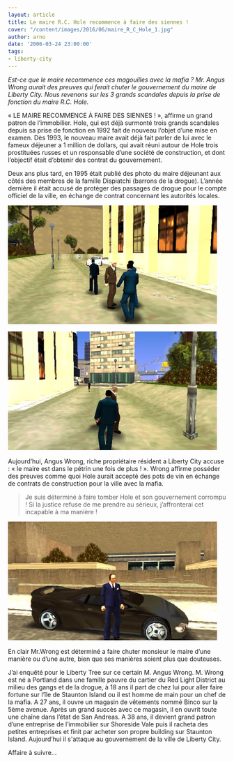 ```yaml
---
layout: article
title: Le maire R.C. Hole recommence à faire des siennes !
cover: "/content/images/2016/06/maire_R_C_Hole_1.jpg"
author: arno
date: '2006-03-24 23:00:00'
tags:
- liberty-city
---
```


_Est-ce que le maire recommence ces magouilles avec la mafia ? Mr. Angus Wrong aurait des preuves qui ferait chuter le gouvernement du maire de Liberty City. Nous revenons sur les 3 grands scandales depuis la prise de fonction du maire R.C. Hole._

« LE MAIRE RECOMMENCE À FAIRE DES SIENNES ! », affirme un grand patron de l’immobilier. Hole, qui est déjà surmonté trois grands scandales depuis sa prise de fonction en 1992 fait de nouveau l’objet d’une mise en examen. Dès 1993, le nouveau maire avait déjà fait parler de lui avec le fameux déjeuner a 1 million de dollars, qui avait réuni autour de Hole trois prostituées russes et un responsable d’une société de construction, et dont l’objectif était d’obtenir des contrat du gouvernement.

Deux ans plus tard, en 1995 était publié des photo du maire déjeunant aux côtés des membres de la famille Dispiatchi (barrons de la drogue). L’année dernière il était accusé de protéger des passages de drogue pour le compte officiel de la ville, en échange de contrat concernant les autorités locales.

![](  /content/images/2005/01/maire_R_C_Hole_3.jpg)

![](  /content/images/2005/01/maire_R_C_Hole_2.jpg)

Aujourd’hui, Angus Wrong, riche propriétaire résident a Liberty City accuse : « le maire est dans le pétrin une fois de plus ! ». Wrong affirme posséder des preuves comme quoi Hole aurait accepté des pots de vin en échange de contrats de construction pour la ville avec la mafia.

> Je suis déterminé à faire tomber Hole et son gouvernement corrompu ! Si la justice refuse de me prendre au sérieux, j’affronterai cet incapable à ma manière !

![](  /content/images/2005/01/M_R_Wrong_1.jpg)

En clair Mr.Wrong est déterminé a faire chuter monsieur le maire d’une manière ou d’une autre, bien que ses manières soient plus que douteuses.

J’ai enquêté pour le Liberty Tree sur ce certain M. Angus Wrong. M. Wrong est né a Portland dans une famille pauvre du cartier du Red Light District au milieu des gangs et de la drogue, à 18 ans il part de chez lui pour aller faire fortune sur l’île de Staunton Island ou il est homme de main pour un chef de la mafia. A 27 ans, il ouvre un magasin de vêtements nommé Binco sur la 5ème avenue. Après un grand succès avec ce magasin, il en ouvrit toute une chaîne dans l’état de San Andreas. A 38 ans, il devient grand patron d’une entreprise de l’immobilier sur Shoreside Vale puis il racheta des petites entreprises et finit par acheter son propre building sur Staunton Island. Aujourd’hui il s'attaque au gouvernement de la ville de Liberty City.

Affaire à suivre...

<!--kg-card-end: markdown-->
